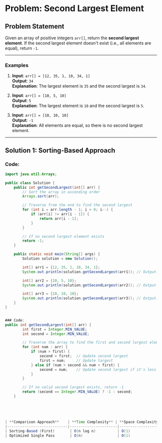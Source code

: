 # Problem: Second Largest Element

## Problem Statement

Given an array of positive integers `arr[]`, return the **second largest element**. If the second largest element doesn't exist (i.e., all elements are equal), return `-1`.

---

### Examples

1. **Input**: `arr[] = [12, 35, 1, 10, 34, 1]`  
   **Output**: `34`  
   **Explanation**: The largest element is `35` and the second largest is `34`.

2. **Input**: `arr[] = [10, 5, 10]`  
   **Output**: `5`  
   **Explanation**: The largest element is `10` and the second largest is `5`.

3. **Input**: `arr[] = [10, 10, 10]`  
   **Output**: `-1`  
   **Explanation**: All elements are equal, so there is no second largest element.

---

## Solution 1: Sorting-Based Approach

### Code:
```java
import java.util.Arrays;

public class Solution {
    public int getSecondLargest(int[] arr) {
        // Sort the array in ascending order
        Arrays.sort(arr);

        // Traverse from the end to find the second largest
        for (int i = arr.length - 1; i > 0; i--) {
            if (arr[i] != arr[i - 1]) {
                return arr[i - 1];
            }
        }

        // If no second largest element exists
        return -1;
    }

    public static void main(String[] args) {
        Solution solution = new Solution();

        int[] arr1 = {12, 35, 1, 10, 34, 1};
        System.out.println(solution.getSecondLargest(arr1)); // Output: 34

        int[] arr2 = {10, 5, 10};
        System.out.println(solution.getSecondLargest(arr2)); // Output: 5

        int[] arr3 = {10, 10, 10};
        System.out.println(solution.getSecondLargest(arr3)); // Output: -1
    }
}


### Code:
public int getSecondLargest(int[] arr) {
        int first = Integer.MIN_VALUE;
        int second = Integer.MIN_VALUE;

        // Traverse the array to find the first and second largest elements
        for (int num : arr) {
            if (num > first) {
                second = first;  // Update second largest
                first = num;     // Update largest
            } else if (num > second && num < first) {
                second = num;    // Update second largest if it's less than first
            }
        }

        // If no valid second largest exists, return -1
        return (second == Integer.MIN_VALUE) ? -1 : second;
    }





| **Comparison Approach**    | **Time Complexity** | **Space Complexity** |
|----------------------------|----------------------|-----------------------|
| Sorting-Based (First)       | O(n log n)          | O(1)                  |
| Optimized Single Pass       | O(n)                | O(1)                  |
